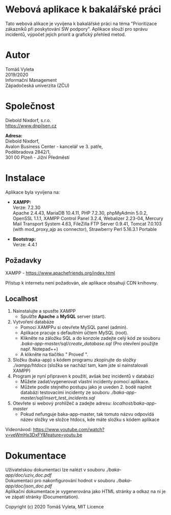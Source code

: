 # Webová aplikace k bakalářské práci

Tato webová alikace je vyvíjena k bakalářské práci na téma "Prioritizace zákazníků při poskytování SW podpory". Aplikace slouží pro správu incidentů, výpočet jejich priorit a grafický přehled metod.

# Autor

Tomáš Vyleta <br>
2019/2020 <br>
Informační Management <br>
Západočeská univerzita (ZČU)

# Společnost

Diebold Nixdorf, s.r.o. <br>
https://www.dnpilsen.cz

**Adresa:** <br>
Diebold Nixdorf, <br>
Avalon Business Center - kancelář ve 3. patře, <br>
Poděbradova 2842/1, <br>
301 00 Plzeň - Jižní Předměstí

# Instalace

Aplikace byla vyvíjena na: <br>
* **XAMPP:** <br>
Verze: 7.2.30 <br>
Apache 2.4.43, MariaDB 10.4.11, PHP 7.2.30, phpMyAdmin 5.0.2, OpenSSL 1.1.1, XAMPP Control Panel 3.2.4, Webalizer 2.23-04, Mercury Mail Transport System 4.63, FileZilla FTP Server 0.9.41, Tomcat 7.0.103 (with mod_proxy_ajp as connector), Strawberry Perl 5.16.3.1 Portable

* **Bootstrap:** <br>
Verze: 4.4.1

## Požadavky

XAMPP - https://www.apachefriends.org/index.html

Přístup k internetu není požadován, ale aplikace obsahují CDN knihovny.

## Localhost
1. Nainstalujte a spusťte XAMPP
    * Spušťte **Apache** a **MySQL** server (start).
2. Vytvoření databáze
    * Pomocí XAMPPu si otevřete MySQL panel (admin).
    * Aplikace pracuje s defaultním účtem MySQL (root).
    * Klikněte na záložku SQL a do konzole zadejte celý kód ze souboru _.baka-app-master/sql/create_database.sql_ (Pro otevření použijte např. Notepad++)
    * A klikněte na tlačítko " Proveď ".
3. Složku (baka-app) s kódem programu zkopírujte do složky _./xampp/htdocs_ (složka se nachází tam, kam jste si nainstalovali XAMPP)
4. Program je nyní připraven k použití, avšak bez incidentů v databázi
    * Můžete zadat/vygenerovat vlastní incidenty pomocí aplikace.
    * Můžete podle stejného postupu jako je uveden 2. bodě naplnit databázi testovacími incidenty ze souboru _./baka-app-master/sql/insert_test_incidents.sql_
5. Otevřete si webový prohlížeč a zadejte adresu: _localhost/baka-app-master_
    * Pokud nefunguje baka-app-master, tak tomuto názvu odpovídá název složky ve složce htdocs, kde máte složku s kódem aplikace
    
 Videonávod: https://www.youtube.com/watch?v=veWmHx3DxFY&feature=youtu.be
  
# Dokumentace
Uživatelskou dokumentaci lze nalézt v souboru _./baka-app/doc/uziv_doc.pdf_ <br>
Dokumentaci pro nakonfigurování hodnot v souboru _./baka-app/doc/json_doc.pdf_ <br>
Aplikační dokumentace je vygenerována jako HTML stránky a odkaz na ni je ve zápatí stránky (Documentation).

Copyright (c) 2020 Tomáš Vyleta, MIT Licence
